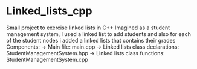 # Linked_lists_cpp
Small project to exercise linked lists in C++
Imagined as a student management system, I used a linked list to add students and also for each of the student nodes i added a linked lists that contains their grades
Components:
-> Main file: main.cpp
-> Linked lists class declarations: StudentManagementSystem.hpp
-> Linked lists class functions: StudentManagementSystem.cpp

